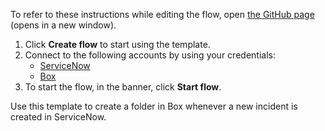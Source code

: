 To refer to these instructions while editing the flow, open [the GitHub page](https://github.com/ot4i/app-connect-templates/tree/master/resources/markdown/Create%20a%20folder%20in%20Box%20whenever%20a%20new%20account%20is%20created%20in%20Salesforce_instructions.md) (opens in a new window).

1. Click **Create flow** to start using the template.
2. Connect to the following accounts by using your credentials:
   - [ServiceNow](https://www.ibm.com/docs/en/app-connect/saas?topic=apps-servicenow) 
   - [Box](https://www.ibm.com/docs/en/app-connect/saas?topic=apps-box)
3. To start the flow, in the banner, click **Start flow**.

Use this template to create a folder in Box whenever a new incident is created in ServiceNow.
